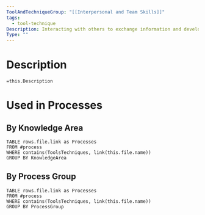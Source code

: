 ```yaml
---
ToolAndTechniqueGroup: "[[Interpersonal and Team Skills]]"
tags:
  - tool-technique
Description: Interacting with others to exchange information and develop contacts. Networks provide project managers and their teams with access to informal organizations to solve problems, influence actions of their stakeholders, and increase stakeholder support for the work and outcomes of the project, thus improving performance.
Type: ""
---
```

# Description
`=this.Description`
# Used in Processes
## By Knowledge Area
```dataview
TABLE rows.file.link as Processes
FROM #process 
WHERE contains(ToolsTechniques, link(this.file.name))
GROUP BY KnowledgeArea
```
## By Process Group
```dataview
TABLE rows.file.link as Processes
FROM #process 
WHERE contains(ToolsTechniques, link(this.file.name))
GROUP BY ProcessGroup
```

